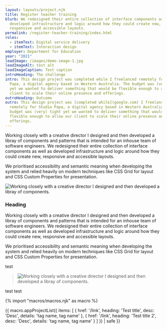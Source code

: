 ```yaml
---
layout: layouts/project.njk
title: Register teacher training
blurb: We redesigned their entire collection of interface components as well as
  developed infrastructure and logic around how they could create new,
  responsive and accessible layouts.
permalink: /register-teacher-training/index.html
roles:
  - itemText: Digital service delivery
  - itemText: Interaction design
employer: Department for Education
year: "2021"
leadImage: /images/demo-image-1.jpg
leadImageAlt: test alt
leadImageCaption: Test caption
introHeading: The challenge
intro: This design project was completed while I freelanced remotely for Studio
  Papa, a digital agency based in Western Australia. The budget was (very) tight
  yet we wanted to deliver something that would be flexible enough to allow our
  client to scale their online presence and offerings.
outroHeading: Outcome
outro: This design project was [completed while](google.com) I freelanced
  remotely for Studio Papa, a digital agency based in Western Australia. The
  budget was (very) tight yet we wanted to deliver something that would be
  flexible enough to allow our client to scale their online presence and
  offerings.
---
```

Working closely with a creative director I designed and then developed a libray of components and patterns that is intended for an inhouse team of software engineers. We redesigned their entire collection of interface components as well as developed infrastructure and logic around how they could create new, responsive and accessible layouts.

We prioritised accessibility and semantic meaning when developing the system and relied heavily on modern techniques like CSS Grid for layout and CSS Custom Properties for presentation.

![](/images/demo-image-2.jpg "Working closely with a creative director I designed and then developed a libray of components.")

### Heading

Working closely with a creative director I designed and then developed a libray of components and patterns that is intended for an inhouse team of software engineers. We redesigned their entire collection of interface components as well as developed infrastructure and logic around how they could create new, responsive and accessible layouts.

We prioritised accessibility and semantic meaning when developing the system and relied heavily on modern techniques like CSS Grid for layout and CSS Custom Properties for presentation.

test

> ![](/images/demo-image-1.jpg "Working closely with a creative director I designed and then developed a libray of components.")

test test

{% import "macros/macros.njk" as macro %}

{{ macro.appProjectList({
  items: [
    {
      href: '/link',
      heading: 'Test title',
      desc: 'Desc',
      details: 'tag name, tag name'
    },
    {
      href: '/link',
      heading: 'Test title 2',
      desc: 'Desc',
      details: 'tag name, tag name'
    }
  ]
}) | safe }}

